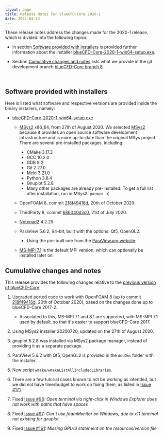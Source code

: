 ```yaml
---
layout: page
title: Release Notes for blueCFD-Core 2020-1
date: 2021-04-13
---
```


These release notes address the changes made for the 2020-1 release, which is
divided into the following topics:

  * In section [Software provided with installers](software-provided-with-installers)
  is provided further information about the installer
  [blueCFD-Core-2020-1-win64-setup.exe](https://github.com/blueCFD/Core/releases/tag/blueCFD-Core-2020-1).

  * Section [Cumulative changes and notes](#cumulative-changes-and-notes)
  lists what we provide in the git development branch
  [blueCFD-Core branch 8](https://github.com/blueCFD/OpenFOAM-dev/tree/blueCFD-Core-8).

<br>

## Software provided with installers

Here is listed what software and respective versions are provided inside the
binary installers, namely:

  * [blueCFD-Core-2020-1-win64-setup.exe](https://github.com/blueCFD/Core/releases/tag/blueCFD-Core-2020-1)

      * [MSys2](http://msys2.github.io/) x86_64, from 27th of August 2020.
      We selected [MSys2](http://msys2.github.io/) because it provides an open
      source software development infrastructure and is more up-to-date than
      the original MSys project. There are several pre-installed packages,
      including:
          * CMake 3.17.3
          * GCC 10.2.0
          * GDB 9.2
          * Git 2.27.0
          * Meld 3.21.0
          * Python 3.8.4
          * Gnuplot 5.2.8
          * Many other packages are already pre-installed. To get a full list
          after installation, run in MSys2: `pacman -Q`

      * OpenFOAM 8, commit
      [218f49416d](https://github.com/OpenFOAM/OpenFOAM-8/commits/218f49416d26264af7e84df7cbebca25ad43a172),
      20th of October 2020.

      * ThirdParty 8, commit
      [686040d3c0](https://github.com/OpenFOAM/ThirdParty-8/commits/686040d3c082b19de8040bbb61a9b800821eb09a),
      21st of July 2020.

      * [Notepad2](http://www.flos-freeware.ch/notepad2.html) 4.2.25

      * ParaView 5.6.2, 64-bit, built with the options: Qt5, OpenGL2.
          * Using the pre-built one from the [ParaView.org website](http://www.paraview.org/download/).

      * [MS-MPI 7.1](https://www.microsoft.com/en-us/download/details.aspx?id=52981)
      is the default MPI version, which can optionally be installed later on.


## Cumulative changes and notes

This release provides the following changes relative to the
[previous version of blueCFD-Core](bluecfd-core-2017-2):

1. Upgraded ported code to work with OpenFOAM 8 (up to commit
   [218f49416d](https://github.com/OpenFOAM/OpenFOAM-8/commits/218f49416d26264af7e84df7cbebca25ad43a172),
   20th of October 2020), based on the changes done up to blueCFD-Core 2017-2.

    * Associated to this, MS-MPI 7.1 and 8.1 are supported, with MS-MPI 7.1
      used by default, so that it's easier to support blueCFD-Core 2017.

2. Using MSys2 installer 20200720, updated on the 27th of August 2020.

3. gnuplot 5.2.8 was installed via MSys2 package manager, instead of providing
   it as a separate package.

4. ParaView 5.6.2 with Qt5, OpenGL2 is provided in the `AddOns` folder
   with the installer.

5. New script `wmake/wmakeListAllIncludedLibraries`.

6. There are a few tutorial cases known to not be working as intended, but we
   did not have time/budget to work on fixing them, as listed in
   [Issue #171](https://github.com/blueCFD/Core/issues/171).

7. Fixed [Issue #96](https://github.com/blueCFD/Core/issues/96): _Open terminal
   via right-click in Windows Explorer does not work with paths that have
   spaces_

8. Fixed [Issue #97](https://github.com/blueCFD/Core/issues/97): _Can't use
   foamMonitor on Windows, due to x11 terminal not existing for gnuplot_

9. Fixed [Issue #161](https://github.com/blueCFD/Core/issues/161): _Missing
   GPLv3 statement on the resources/version file_

